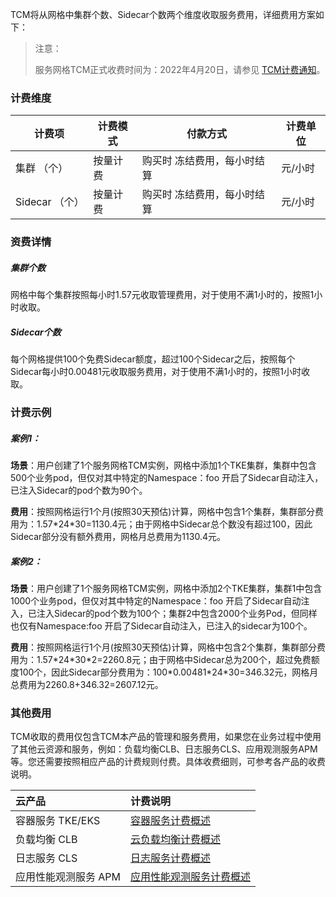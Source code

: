 TCM将从网格中集群个数、Sidecar个数两个维度收取服务费用，详细费用方案如下：
> 注意：
>
> 服务网格TCM正式收费时间为：2022年4月20日，请参见 [TCM计费通知](../产品公告/TCM计费通知.md)。

### 计费维度
|计费项|计费模式|付款方式|计费单位|
|--|--|--|--|
|集群 （个）|按量计费|购买时 冻结费用，每小时结算|元/小时|
|Sidecar （个）|按量计费|购买时 冻结费用，每小时结算|元/小时|

### 资费详情
##### 集群个数
网格中每个集群按照每小时1.57元收取管理费用，对于使用不满1小时的，按照1小时收取。
##### Sidecar个数
每个网格提供100个免费Sidecar额度，超过100个Sidecar之后，按照每个Sidecar每小时0.00481元收取服务费用，对于使用不满1小时的，按照1小时收取。

### 计费示例
##### 案例1：
**场景**：用户创建了1个服务网格TCM实例，网格中添加1个TKE集群，集群中包含500个业务pod，但仅对其中特定的Namespace：foo 开启了Sidecar自动注入，已注入Sidecar的pod个数为90个。

**费用**：按照网格运行1个月(按照30天预估)计算，网格中包含1个集群，集群部分费用为：1.57\*24\*30=1130.4元；由于网格中Sidecar总个数没有超过100，因此Sidecar部分没有额外费用，网格月总费用为1130.4元。

##### 案例2：

**场景**：用户创建了1个服务网格TCM实例，网格中添加2个TKE集群，集群1中包含1000个业务pod，但仅对其中特定的Namespace：foo 开启了Sidecar自动注入，已注入Sidecar的pod个数为100个；集群2中包含2000个业务Pod，但同样也仅有Namespace:foo 开启了Sidecar自动注入，已注入的sidecar为100个。

**费用**：按照网格运行1个月(按照30天预估)计算，网格中包含2个集群，集群部分费用为：1.57\*24\*30\*2=2260.8元；由于网格中Sidecar总为200个，超过免费额度100个，因此Sidecar部分费用为：100\*0.00481\*24\*30=346.32元，网格月总费用为2260.8+346.32=2607.12元。

### 其他费用
TCM收取的费用仅包含TCM本产品的管理和服务费用，如果您在业务过程中使用了其他云资源和服务，例如：负载均衡CLB、日志服务CLS、应用观测服务APM等。您还需要按照相应产品的计费规则付费。具体收费细则，可参考各产品的收费说明。

| 云产品       | 计费说明                                                     |
| :----------- | :----------------------------------------------------------- |
| 容器服务 TKE/EKS | [容器服务计费概述](https://cloud.tencent.com/document/product/457/6770) |
| 负载均衡 CLB   | [云负载均衡计费概述](https://cloud.tencent.com/document/product/214/42934) |
| 日志服务 CLS | [日志服务计费概述](https://cloud.tencent.com/document/product/614/45802) |
| 应用性能观测服务 APM | [应用性能观测服务计费概述](https://cloud.tencent.com/document/product/1463/60380) |


